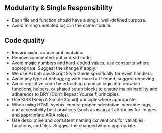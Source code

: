 ## Modularity & Single Responsibility

- Each file and function should have a single, well-defined purpose.
- Avoid mixing unrelated logic in the same module.

## Code quality

- Ensure code is clean and readable.
- Remove commented-out or dead code.
- Avoid magic numbers and hard-coded values; use constants where appropriate. Suggest the change if apply.
- We use Airbnb JavaScript Style Guide specifically for event handlers.
- Avoid any type of debugging with `console`. If found, suggest removing.
- Avoid repetitive code by extracting common logic into reusable functions, helpers, or shared setup blocks to ensure maintainability and adherence to DRY (Don't Repeat Yourself) principles.
- Use KISS (Keep it Simple Stupid) principle where appropriate.
- When using HTML syntax, ensure proper indentation, semantic tags, and accessibility best practices (such as using alt attributes for images and appropriate ARIA roles).
- Use descriptive and consistent naming conventions for variables, functions, and files. Suggest the changed where appropriate.
